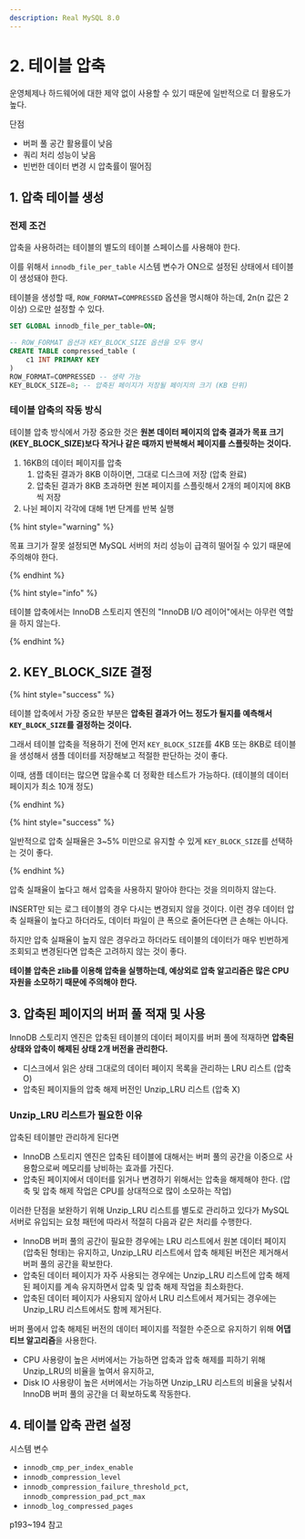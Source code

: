 ```yaml
---
description: Real MySQL 8.0
---
```


# 2. 테이블 압축

운영체제나 하드웨어에 대한 제약 없이 사용할 수 있기 때문에 일반적으로 더 활용도가 높다.

단점

- 버퍼 풀 공간 활용률이 낮음
- 쿼리 처리 성능이 낮음
- 빈번한 데이터 변경 시 압축률이 떨어짐

## 1. 압축 테이블 생성

### 전제 조건

압축을 사용하려는 테이블의 별도의 테이블 스페이스를 사용해야 한다.

이를 위해서 `innodb_file_per_table` 시스템 변수가 ON으로 설정된 상태에서 테이블이 생성돼야 한다.

테이블을 생성할 때, `ROW_FORMAT=COMPRESSED` 옵션을 명시해야 하는데, 2n(n 값은 2 이상) 으로만 설정할 수 있다.

```sql
SET GLOBAL innodb_file_per_table=ON;

-- ROW_FORMAT 옵션과 KEY_BLOCK_SIZE 옵션을 모두 명시
CREATE TABLE compressed_table (
    c1 INT PRIMARY KEY
)
ROW_FORMAT=COMPRESSED -- 생략 가능
KEY_BLOCK_SIZE=8; -- 압축된 페이지가 저장될 페이지의 크기 (KB 단위)
```

### 테이블 압축의 작동 방식

테이블 압축 방식에서 가장 중요한 것은 **원본 데이터 페이지의 압축 결과가 목표 크기(KEY_BLOCK_SIZE)보다 작거나 같은 때까지 반복해서 페이지를 스플릿하는 것이다.**

1. 16KB의 데이터 페이지를 압축
   1. 압축된 결과가 8KB 이하이면, 그대로 디스크에 저장 (압축 완료)
   2. 압축된 결과가 8KB 초과하면 원본 페이지를 스플릿해서 2개의 페이지에 8KB씩 저장
2. 나뉜 페이지 각각에 대해 1번 단계를 반복 실행

{% hint style="warning" %}

목표 크기가 잘못 설정되면 MySQL 서버의 처리 성능이 급격히 떨어질 수 있기 때문에 주의해야 한다.

{% endhint %}

{% hint style="info" %}

테이블 압축에서는 InnoDB 스토리지 엔진의 "InnoDB I/O 레이어"에서는 아무런 역할을 하지 않는다.

{% endhint %}

## 2. KEY_BLOCK_SIZE 결정

{% hint style="success" %}

테이블 압축에서 가장 중요한 부분은 **압축된 결과가 어느 정도가 될지를 예측해서 `KEY_BLOCK_SIZE`를 결정하는 것이다.**

그래서 테이블 압축을 적용하기 전에 먼저 `KEY_BLOCK_SIZE`를 4KB 또는 8KB로 테이블을 생성해서 샘플 데이터를 저장해보고 적절한 판단하는 것이 좋다.

이때, 샘플 데이터는 많으면 많을수록 더 정확한 테스트가 가능하다. (테이블의 데이터 페이지가 최소 10개 정도)

{% endhint %}

{% hint style="success" %}

일반적으로 압축 실패율은 3~5% 미만으로 유지할 수 있게 `KEY_BLOCK_SIZE`를 선택하는 것이 좋다.

{% endhint %}

압축 실패율이 높다고 해서 압축을 사용하지 말아야 한다는 것을 의미하지 않는다.

INSERT만 되는 로그 테이블의 경우 다시는 변경되지 않을 것이다. 이런 경우 데이터 압축 실패율이 높다고 하더라도, 데이터 파일이 큰 폭으로 줄어든다면 큰 손해는 아니다.

하지만 압축 실패율이 높지 않은 경우라고 하더라도 테이블의 데이터가 매우 빈번하게 조회되고 변경된다면 압축은 고려하지 않는 것이 좋다.

**테이블 압축은 zlib를 이용해 압축을 실행하는데, 예상외로 압축 알고리즘은 많은 CPU 자원을 소모하기 때문에 주의해야 한다.**

## 3. 압축된 페이지의 버퍼 풀 적재 및 사용

InnoDB 스토리지 엔진은 압축된 테이블의 데이터 페이지를 버퍼 풀에 적재하면 **압축된 상태와 압축이 해제된 상태 2개 버전을 관리한다.**

- 디스크에서 읽은 상태 그대로의 데이터 페이지 목록을 관리하는 LRU 리스트 (압축 O)
- 압축된 페이지들의 압축 해제 버전인 Unzip_LRU 리스트 (압축 X)

### Unzip_LRU 리스트가 필요한 이유

압축된 테이블만 관리하게 된다면

- InnoDB 스토리지 엔진은 압축된 테이블에 대해서는 버퍼 풀의 공간을 이중으로 사용함으로써 메모리를 낭비하는 효과를 가진다.
- 압축된 페이지에서 데이터를 읽거나 변경하기 위해서는 압축을 해제해야 한다. (압축 및 압축 해제 작업은 CPU를 상대적으로 많이 소모하는 작업)

이러한 단점을 보완하기 위해 Unzip_LRU 리스트를 별도로 관리하고 있다가 MySQL 서버로 유입되는 요청 패턴에 따라서 적절히 다음과 같은 처리를 수행한다.

- InnoDB 버퍼 풀의 공간이 필요한 경우에는 LRU 리스트에서 원본 데이터 페이지(압축된 형태)는 유지하고, Unzip_LRU 리스트에서 압축 해제된 버전은 제거해서 버퍼 풀의 공간을 확보한다.
- 압축된 데이터 페이지가 자주 사용되는 경우에는 Unzip_LRU 리스트에 압축 해제된 페이지를 계속 유지하면서 압축 및 압축 해제 작업을 최소화한다.
- 압축된 데이터 페이지가 사용되지 않아서 LRU 리스트에서 제거되는 경우에는 Unzip_LRU 리스트에서도 함께 제거된다.

버퍼 풀에서 압축 해제된 버전의 데이터 페이지를 적절한 수준으로 유지하기 위해 **어댑티브 알고리즘**을 사용한다.

- CPU 사용량이 높은 서버에서는 가능하면 압축과 압축 해제를 피하기 위해 Unzip_LRU의 비율을 높여서 유지하고,
- Disk IO 사용량이 높은 서버에서는 가능하면 Unzip_LRU 리스트의 비율을 낮춰서 InnoDB 버퍼 풀의 공간을 더 확보하도록 작동한다.

## 4. 테이블 압축 관련 설정

시스템 변수

- `innodb_cmp_per_index_enable`
- `innodb_compression_level`
- `innodb_compression_failure_threshold_pct`, `innodb_compression_pad_pct_max`
- `innodb_log_compressed_pages`

p193~194 참고
